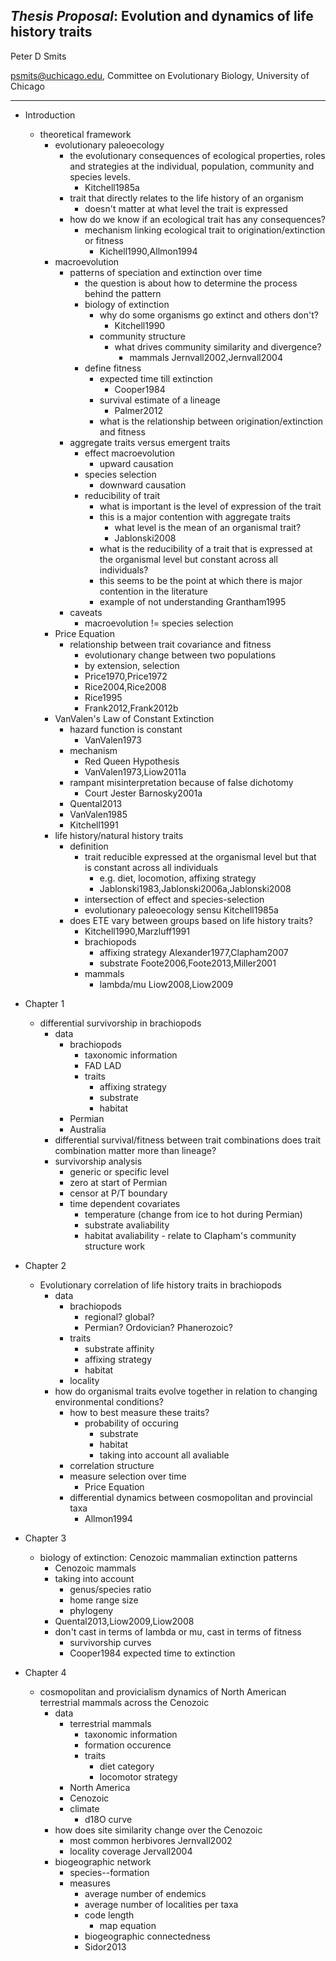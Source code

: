*Thesis Proposal*: Evolution and dynamics of life history traits
----------------------------------------------------------------
Peter D Smits

psmits@uchicago.edu, Committee on Evolutionary Biology, University of Chicago

****

- Introduction
    - theoretical framework
        - evolutionary paleoecology
            - the evolutionary consequences of ecological properties, roles and
              strategies at the individual, population, community and species
              levels.
                - Kitchell1985a
            - trait that directly relates to the life history of an organism 
                - doesn't matter at what level the trait is expressed
            - how do we know if an ecological trait has any consequences?
                - mechanism linking ecological trait to origination/extinction or
                  fitness
                    - Kichell1990,Allmon1994
         - macroevolution
             - patterns of speciation and extinction over time
                 - the question is about how to determine the process behind the
                    pattern
                 - biology of extinction
                     - why do some organisms go extinct and others don't?
                         - Kitchell1990
                     - community structure
                         - what drives community similarity and divergence?
                             - mammals Jernvall2002,Jernvall2004
                 - define fitness
                     - expected time till extinction
                         - Cooper1984
                     - survival estimate of a lineage
                         - Palmer2012
                     - what is the relationship between origination/extinction and
                       fitness
             - aggregate traits versus emergent traits
                 - effect macroevolution
                     - upward causation
                 - species selection
                     - downward causation
                 - reducibility of trait
                     - what is important is the level of expression of the trait
                     - this is a major contention with aggregate traits
                          - what level is the mean of an organismal trait?
                          - Jablonski2008
                     - what is the reducibility of a trait that is expressed at the
                       organismal level but constant across all individuals?
                     - this seems to be the point at which there is major contention
                       in the literature 
                     - example of not understanding Grantham1995
             - caveats
                 - macroevolution != species selection
         - Price Equation
             - relationship between trait covariance and fitness
                 - evolutionary change between two populations
                 - by extension, selection
                 - Price1970,Price1972
                 - Rice2004,Rice2008
                 - Rice1995
                 - Frank2012,Frank2012b
         - VanValen's Law of Constant Extinction
             - hazard function is constant 
                 - VanValen1973
             - mechanism
                 - Red Queen Hypothesis
                 - VanValen1973,Liow2011a
             -  rampant misinterpretation because of false dichotomy
                 - Court Jester Barnosky2001a
             - Quental2013
             - VanValen1985
             - Kitchell1991
         - life history/natural history traits
             - definition
                 - trait reducible expressed at the organismal level but that is
                   constant across all individuals
                     - e.g. diet, locomotion, affixing strategy
                     - Jablonski1983,Jablonski2006a,Jablonski2008
                 - intersection of effect and species-selection
                 - evolutionary paleoecology sensu Kitchell1985a
             - does ETE vary between groups based on life history traits?
                 - Kitchell1990,Marzluff1991
                 - brachiopods
                     - affixing strategy Alexander1977,Clapham2007
                     - substrate Foote2006,Foote2013,Miller2001
                 - mammals
                     - lambda/mu Liow2008,Liow2009

- Chapter 1
    - differential survivorship in brachiopods
         - data 
             - brachiopods
                 - taxonomic information
                 - FAD LAD
                 - traits
                     - affixing strategy
                     - substrate
                     - habitat
             - Permian
             - Australia
         - differential survival/fitness between trait combinations
           does trait combination matter more than lineage?
         - survivorship analysis
             - generic or specific level
             - zero at start of Permian
             - censor at P/T boundary 
             - time dependent covariates 
                 - temperature (change from ice to hot during Permian)
                 - substrate avaliability
                 - habitat avaliability 
          - relate to Clapham's community structure work


- Chapter 2
    - Evolutionary correlation of life history traits in brachiopods
         - data
             - brachiopods
                 - regional? global?
                 - Permian? Ordovician? Phanerozoic?
             - traits
                 - substrate affinity
                 - affixing strategy
                 - habitat
             - locality
         - how do organismal traits evolve together in relation to changing
           environmental conditions?
             - how to best measure these traits?
                 - probability of occuring
                     - substrate
                     - habitat
                     - taking into account all avaliable
             - correlation structure
             - measure selection over time
                 - Price Equation
             - differential dynamics between cosmopolitan and provincial taxa
                 - Allmon1994


- Chapter 3
    - biology of extinction: Cenozoic mammalian extinction patterns
         - Cenozoic mammals
         - taking into account
             - genus/species ratio
             - home range size
             - phylogeny
         - Quental2013,Liow2009,Liow2008
         - don't cast in terms of lambda or mu, cast in terms of fitness
             - survivorship curves
             - Cooper1984 expected time to extinction


- Chapter 4
    - cosmopolitan and provicialism dynamics of North American terrestrial
      mammals across the Cenozoic
         - data
             - terrestrial mammals
                 - taxonomic information
                 - formation occurence
                 - traits
                     - diet category
                     - locomotor strategy
             - North America
             - Cenozoic
             - climate
                 - d18O curve
         - how does site similarity change over the Cenozoic
             - most common herbivores Jernvall2002
             - locality coverage Jervall2004
         - biogeographic network
             - species--formation
             - measures
                 - average number of endemics
                 - average number of localities per taxa
                 - code length
                     - map equation
                 - biogeographic connectedness
                 - Sidor2013
